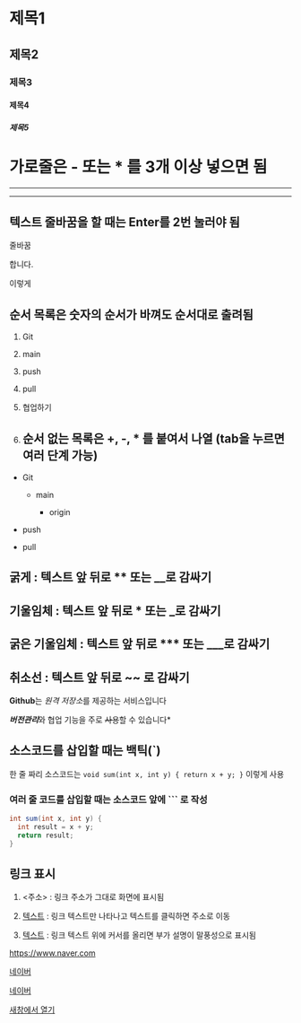 # 제목1
## 제목2
### 제목3
#### 제목4
##### 제목5

# 가로줄은 - 또는 * 를 3개 이상 넣으면 됨
---
***

## 텍스트 줄바꿈을 할 때는 Enter를 2번 눌러야 됨
줄바꿈

합니다.

이렇게

## 순서 목록은 숫자의 순서가 바껴도 순서대로 출려됨
1. Git

2. main

4. push

5. pull

3. 협업하기

4. ## 순서 없는 목록은 +, -, * 를 붙여서 나열 (tab을 누르면 여러 단계 가능)

- Git
  
  + main
  
    * origin
  
- push
  
- pull

## 굵게 : 텍스트 앞 뒤로 ** 또는 __로 감싸기
## 기울임체 : 텍스트 앞 뒤로 * 또는 _로 감싸기
## 굵은 기울임체 : 텍스트 앞 뒤로 *** 또는 ___로 감싸기
## 취소선 : 텍스트 앞 뒤로 ~~ 로 감싸기

**Github**는 *원격 저장소*를 제공하는 서비스입니다

***버전관리***와 협업 기능을 주로 ~~사용~~할 수 있습니다*

## 소스코드를 삽입할 때는 백틱(`)

한 줄 짜리 소스코드는 `void sum(int x, int y) { return x + y; }` 이렇게 사용

### 여러 줄 코드를 삽입할 때는 소스코드 앞에 ``` 로 작성

```java
int sum(int x, int y) {
  int result = x + y;
  return result;
}
```

## 링크 표시
1. <주소> : 링크 주소가 그대로 화면에 표시됨

2. [텍스트](주소) : 링크 텍스트만 나타나고 텍스트를 클릭하면 주소로 이동

3. [텍스트](주소,"부가설명") : 링크 텍스트 위에 커서를 올리면 부가 설명이 말풍성으로 표시됨

<https://www.naver.com>

[네이버](https://www.naver.com)

[네이버](https://www.naver.com, "클릭하면 네이버로 이동합니다.")

<a href="https://www.naver.com" target="_blank">새창에서 열기</a>
